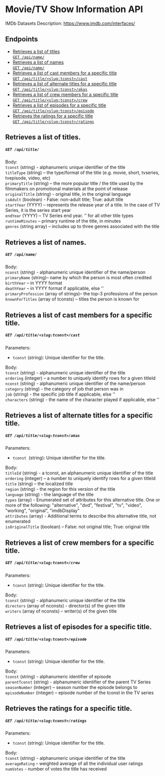 # Movie/TV Show Information API

IMDb Datasets Description: https://www.imdb.com/interfaces/

## Endpoints

- [Retrieves a list of titles  
   `GET /api/name/`](#retrieves-a-list-of-titles)
- [Retrieves a list of names  
   `GET /api/name/`](#retrieves-a-list-of-names)
- [Retrieves a list of cast members for a specific title  
  `GET /api/title/<slug:tconst>/cast`](#retrieves-a-list-of-cast-members-for-a-specific-title)
- [Retrieves a list of alternate titles for a specific title  
  `GET /api/title/<slug:tconst>/akas`](#retrieves-a-list-of-alternate-titles-for-a-specific-title)
- [Retrieves a list of crew members for a specific title  
  `GET /api/title/<slug:tconst>/crew`](#retrieves-a-list-of-crew-members-for-a-specific-title)
- [Retrieves a list of episodes for a specific title  
   `GET /api/title/<slug:tconst>/episode`](#retrieves-a-list-of-episodes-for-a-specific-title)
- [Retrieves the ratings for a specific title  
  `GET /api/title/<slug:tconst>/ratings`](#retrieves-the-ratings-for-a-specific-title)

## Retrieves a list of titles.

##### `GET /api/title/`

Body:  
`tconst` (string) - alphanumeric unique identifier of the title  
`titleType` (string) – the type/format of the title (e.g. movie, short, tvseries, tvepisode, video, etc)  
`primaryTitle` (string) – the more popular title / the title used by the filmmakers on promotional materials at the point of release  
`originalTitle` (string) - original title, in the original language  
`isAdult` (boolean) - False: non-adult title; True: adult title  
`startYear` (YYYY) – represents the release year of a title. In the case of TV Series, it is the series start year  
`endYear` (YYYY) – TV Series end year. ‘’ for all other title types  
`runtimeMinutes` – primary runtime of the title, in minutes  
`genres` (string array) – includes up to three genres associated with the title

## Retrieves a list of names.

##### `GET /api/name/`

Body:  
`nconst` (string) - alphanumeric unique identifier of the name/person  
`primaryName` (string)– name by which the person is most often credited  
`birthYear` – in YYYY format  
`deathYear` – in YYYY format if applicable, else ''  
`primaryProfession` (array of strings)– the top-3 professions of the person  
`knownForTitles` (array of tconsts) – titles the person is known for

## Retrieves a list of cast members for a specific title.

##### `GET /api/title/<slug:tconst>/cast`

Parameters:

- `tconst` (string): Unique identifier for the title.

Body:  
`tconst` (string) - alphanumeric unique identifier of the title  
`ordering` (integer) – a number to uniquely identify rows for a given titleId  
`nconst` (string) - alphanumeric unique identifier of the name/person  
`category` (string) - the category of job that person was in  
`job` (string) - the specific job title if applicable, else ''  
`characters` (string) - the name of the character played if applicable, else ''

## Retrieves a list of alternate titles for a specific title.

##### `GET /api/title/<slug:tconst>/akas`

Parameters:

- `tconst `(string): Unique identifier for the title.

Body:  
`titleId` (string) - a tconst, an alphanumeric unique identifier of the title  
`ordering` (integer) – a number to uniquely identify rows for a given titleId  
`title` (string) – the localized title  
`region` (string) - the region for this version of the title  
`language` (string) - the language of the title  
`types` (array) - Enumerated set of attributes for this alternative title. One or more of the following: "alternative", "dvd", "festival", "tv", "video", "working", "original", "imdbDisplay"  
`attributes` (array) - Additional terms to describe this alternative title, not enumerated  
`isOriginalTitle` (boolean) – False: not original title; True: original title

## Retrieves a list of crew members for a specific title.

##### `GET /api/title/<slug:tconst>/crew`

Parameters:

- `tconst` (string): Unique identifier for the title.

Body:  
`tconst` (string) - alphanumeric unique identifier of the title  
`directors` (array of nconsts) - director(s) of the given title  
`writers` (array of nconsts) – writer(s) of the given title

## Retrieves a list of episodes for a specific title.

##### `GET /api/title/<slug:tconst>/episode`

Parameters:

- `tconst` (string): Unique identifier for the title.

Body:  
`tconst` (string) - alphanumeric identifier of episode  
`parentTconst` (string) - alphanumeric identifier of the parent TV Series  
`seasonNumber` (integer) – season number the episode belongs to  
`episodeNumber` (integer) – episode number of the tconst in the TV series

## Retrieves the ratings for a specific title.

##### `GET /api/title/<slug:tconst>/ratings`

Parameters:

- `tconst` (string): Unique identifier for the title.

Body:  
`tconst` (string) - alphanumeric unique identifier of the title  
`averageRating` – weighted average of all the individual user ratings  
`numVotes` - number of votes the title has received
